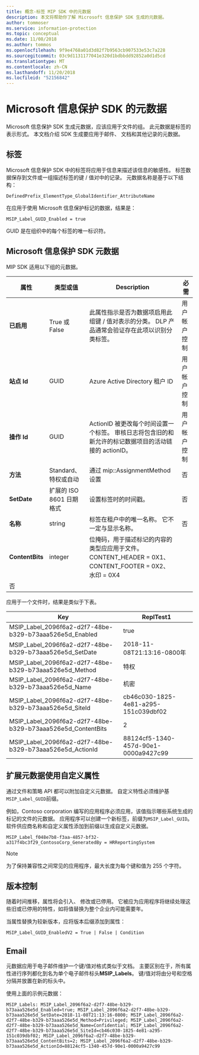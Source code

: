 ```yaml
---
title: 概念-标签 MIP SDK 中的元数据
description: 本文将帮助你了解 Microsoft 信息保护 SDK 生成的元数据。
author: tommoser
ms.service: information-protection
ms.topic: conceptual
ms.date: 11/08/2018
ms.author: tommos
ms.openlocfilehash: 9f9e4768a01d3d82f7b9563cb907533e53c7a228
ms.sourcegitcommit: 03c9d1131177041e320d1bdbbdd92852a0d1d5cd
ms.translationtype: MT
ms.contentlocale: zh-CN
ms.lasthandoff: 11/20/2018
ms.locfileid: "52156842"
---
```

# <a name="microsoft-information-protection-sdk---metadata"></a>Microsoft 信息保护 SDK 的元数据

Microsoft 信息保护 SDK 生成元数据，应该应用于文件的组。 此元数据是标签的表示形式。 本文档介绍 SDK 生成要应用于邮件、 文档和其他记录的元数据。

## <a name="labels"></a>标签

Microsoft 信息保护 SDK 中的标签将应用于信息来描述该信息的敏感性。 标签数据保存到文件或一组描述标签的键 / 值对中的记录。 元数据名称是基于以下结构：

`DefinedPrefix_ElementType_GlobalIdentifier_AttributeName`

在应用于使用 Microsoft 信息保护标记的数据，结果是：

`MSIP_Label_GUID_Enabled = true`

GUID 是在组织中的每个标签的唯一标识符。

## <a name="microsoft-information-protection-sdk-metadata"></a>Microsoft 信息保护 SDK 元数据

MIP SDK 适用以下组的元数据。

| 属性 | 类型或值                 | Description                                                                                                                                                                                                                                        | 必需 |
|-----------|-------------------------------|----------------------------------------------------------------------------------------------------------------------------------------------------------------------------------------------------------------------------------------------------|-----------|
| **已启用**   | True 或 False                 | 此属性指示是否为数据项启用此组键 / 值对表示的分类。 DLP 产品通常会验证存在此项以识别分类标签。 | 用户帐户控制       |
| **站点 Id**    | GUID                          | Azure Active Directory 租户 ID                                                                                                                                                                                                                   | 用户帐户控制       |
| **操作 Id**  | GUID                          | ActionID 被更改每个时间设置一个标签。 审核日志将包含旧的和新允许的标记数据项目的活动链接的 actionID。                                                                                 | 用户帐户控制       |
| **方法**    | Standard、 特权或自动        | 通过 mip::AssignmentMethod 设置                                                                                                                                                                                                                 | 否        |
| **SetDate**   | 扩展的 ISO 8601 日期格式 | 设置标签时的时间戳。                                                                                                                                                                                                              | 否        |
| **名称**      | string                        | 标签在租户中的唯一名称。 它不一定与显示名称。                                                                                                                                                              | 否      |
| **ContentBits** | integer | 位掩码，用于描述标记的内容的类型应应用于文件。 CONTENT_HEADER = 0X1、 CONTENT_FOOTER = 0X2、 水印 = 0X4
 | 否 |

应用于一个文件时，结果是类似于下表。

| Key                                                         | ReplTest1                                |
|-------------------------------------------------------------|--------------------------------------|
| MSIP_Label_2096f6a2-d2f7-48be-b329-b73aaa526e5d_Enabled     | true                                 |
| MSIP_Label_2096f6a2-d2f7-48be-b329-b73aaa526e5d_SetDate     | 2018-11-08T21:13:16-0800年             |
| MSIP_Label_2096f6a2-d2f7-48be-b329-b73aaa526e5d_Method      | 特权                           |
| MSIP_Label_2096f6a2-d2f7-48be-b329-b73aaa526e5d_Name        | 机密                         |
| MSIP_Label_2096f6a2-d2f7-48be-b329-b73aaa526e5d_SiteId      | cb46c030-1825-4e81-a295-151c039dbf02 |
| MSIP_Label_2096f6a2-d2f7-48be-b329-b73aaa526e5d_ContentBits | 2                                    |
| MSIP_Label_2096f6a2-d2f7-48be-b329-b73aaa526e5d_ActionId    | 88124cf5-1340-457d-90e1-0000a9427c99 |

## <a name="extending-metadata-with-custom-attributes"></a>扩展元数据使用自定义属性

通过文件和策略 API 都可以附加自定义元数据。 自定义特性必须维护基`MSIP_Label_GUID`前缀。 

例如，Contoso corporation 编写的应用程序必须应用，该值指示哪些系统生成的标记的文件的元数据。 应用程序可以创建一个新标签，前缀为`MSIP_Label_GUID`。 软件供应商名称和自定义属性添加到前缀以生成自定义元数据。

```
MSIP_Label_f048e7b8-f3aa-4857-bf32-a317f4bc3f29_ContosoCorp_GeneratedBy = HRReportingSystem
```

> [!Note]
> 为了保持兼容性之间常见的应用程序，最大长度为每个键和值为 255 个字符。

## <a name="versioning"></a>版本控制

随着时间推移，属性将会引入、 修改或已停用。 它被应为应用程序将继续处理这些旧或已停用的特性，如将值替换为整个企业内可能需要年。

当属性替换为较新版本，应将版本后缀添加到属性：

`MSIP_Label_GUID_EnabledV2 = True | False | Condition`

## <a name="email"></a>Email

元数据应用于电子邮件维护一个键/值对格式类似于文档。 主要区别在于，所有属性进行序列都化到名为单个电子邮件标头**MSIP_Labels**。 键/值对将由分号和空格分隔并放置在新的标头中。

使用上面的示例元数据：

```
MSIP_Labels: MSIP_Label_2096f6a2-d2f7-48be-b329-b73aaa526e5d_Enabled=true; MSIP_Label_2096f6a2-d2f7-48be-b329-b73aaa526e5d_SetDate=2018-11-08T21:13:16-0800; MSIP_Label_2096f6a2-d2f7-48be-b329-b73aaa526e5d_Method=Privileged; MSIP_Label_2096f6a2-d2f7-48be-b329-b73aaa526e5d_Name=Confidential; MSIP_Label_2096f6a2-d2f7-48be-b329-b73aaa526e5d_SiteId=cb46c030-1825-4e81-a295-151c039dbf02; MSIP_Label_2096f6a2-d2f7-48be-b329-b73aaa526e5d_ContentBits=2; MSIP_Label_2096f6a2-d2f7-48be-b329-b73aaa526e5d_ActionId=88124cf5-1340-457d-90e1-0000a9427c99
```
